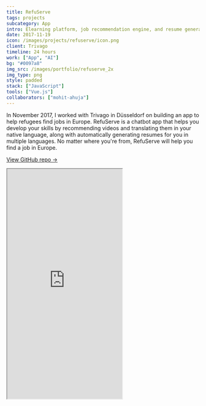```yaml
---
title: RefuServe
tags: projects
subcategory: App
intro: Elearning platform, job recommendation engine, and resume generator chatbot for Trivago in 24 hours.
date: 2017-11-19
icon: /images/projects/refuserve/icon.png
client: Trivago
timeline: 24 hours
work: ["App", "AI"]
bg: "#0097a8"
img_src: /images/portfolio/refuserve_2x
img_type: png
style: padded
stack: ["JavaScript"]
tools: ["Vue.js"]
collaborators: ["mohit-ahuja"]
---
```


In November 2017, I worked with Trivago in Düsseldorf on building an app to help refugees find jobs in Europe. RefuServe is a chatbot app that helps you develop your skills by recommending videos and translating them in your native language, along with automatically generating resumes for you in multiple languages. No matter where you're from, RefuServe will help you find a job in Europe.

[View GitHub repo &rarr;](https://github.com/AnandChowdhary/refuserve)

<div class="three-images">
  <div><img alt="" src="/images/projects/refuserve/1.png"></div>
  <div><img alt="" src="/images/projects/refuserve/2.png"></div>
  <div><img alt="" src="/images/projects/refuserve/3.png"></div>
</div>
<div class="two-images shadow">
  <div><img alt="" src="/images/projects/refuserve/slide1.jpg"></div>
  <div><img alt="" src="/images/projects/refuserve/slide2.jpg"></div>
</div>

<iframe class="video-embed" height="600" src="https://www.youtube.com/embed/K-2cs4cFhCk?controls=0&modestbranding=1"> </iframe>
